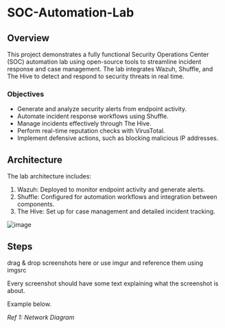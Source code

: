 # SOC-Automation-Lab

## Overview

This project demonstrates a fully functional Security Operations Center (SOC) automation lab using open-source tools to streamline incident response and case management. The lab integrates Wazuh, Shuffle, and The Hive to detect and respond to security threats in real time.

### Objectives

-	Generate and analyze security alerts from endpoint activity.
-	Automate incident response workflows using Shuffle.
-	Manage incidents effectively through The Hive.
-	Perform real-time reputation checks with VirusTotal.
-	Implement defensive actions, such as blocking malicious IP addresses.


## Architecture

The lab architecture includes:
1.	Wazuh: Deployed to monitor endpoint activity and generate alerts.
2.	Shuffle: Configured for automation workflows and integration between components.
3.	The Hive: Set up for case management and detailed incident tracking.

![image](https://github.com/user-attachments/assets/2717896a-7eb8-45f5-99a1-4a8fe4e72da2)


## Steps
drag & drop screenshots here or use imgur and reference them using imgsrc

Every screenshot should have some text explaining what the screenshot is about.

Example below.

*Ref 1: Network Diagram*
